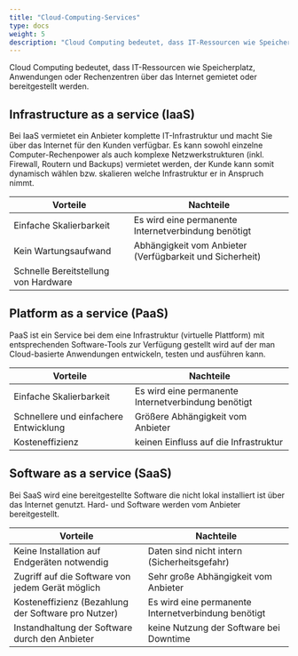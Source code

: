 ```yaml
---
title: "Cloud-Computing-Services"
type: docs
weight: 5
description: "Cloud Computing bedeutet, dass IT-Ressourcen wie Speicherplatz, Anwendungen oder Rechenzentren über das Internet gemietet oder bereitgestellt werden."
---
```


Cloud Computing bedeutet, dass IT-Ressourcen wie Speicherplatz, Anwendungen oder Rechenzentren über das Internet gemietet oder bereitgestellt werden.

## Infrastructure as a service (IaaS)

Bei IaaS vermietet ein Anbieter komplette IT-Infrastruktur und macht Sie über das Internet für den Kunden verfügbar. Es kann sowohl einzelne Computer-Rechenpower als auch komplexe Netzwerkstrukturen (inkl. Firewall, Routern und Backups) vermietet werden, der Kunde kann somit dynamisch wählen bzw. skalieren welche Infrastruktur er in Anspruch nimmt.

| Vorteile                             | Nachteile                                                |
| ------------------------------------ | -------------------------------------------------------- |
| Einfache Skalierbarkeit              | Es wird eine permanente Internetverbindung benötigt      |
| Kein Wartungsaufwand                 | Abhängigkeit vom Anbieter (Verfügbarkeit und Sicherheit) |
| Schnelle Bereitstellung von Hardware |                                                          |

## Platform as a service (PaaS)

PaaS ist ein Service bei dem eine Infrastruktur (virtuelle Plattform) mit entsprechenden Software-Tools zur Verfügung gestellt wird auf der man Cloud-basierte Anwendungen entwickeln, testen und ausführen kann.

| Vorteile                              | Nachteile                                           |
| ------------------------------------- | --------------------------------------------------- |
| Einfache Skalierbarkeit               | Es wird eine permanente Internetverbindung benötigt |
| Schnellere und einfachere Entwicklung | Größere Abhängigkeit vom Anbieter                   |
| Kosteneffizienz                       | keinen Einfluss auf die Infrastruktur               |

## Software as a service (SaaS)

Bei SaaS wird eine bereitgestellte Software die nicht lokal installiert ist über das Internet genutzt. Hard- und Software werden vom Anbieter bereitgestellt.

| Vorteile                                            | Nachteile                                           |
| --------------------------------------------------- | --------------------------------------------------- |
| Keine Installation auf Endgeräten notwendig         | Daten sind nicht intern (Sicherheitsgefahr)         |
| Zugriff auf die Software von jedem Gerät möglich    | Sehr große Abhängigkeit vom Anbieter                |
| Kosteneffizienz (Bezahlung der Software pro Nutzer) | Es wird eine permanente Internetverbindung benötigt |
| Instandhaltung der Software durch den Anbieter      | keine Nutzung der Software bei Downtime             |
